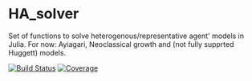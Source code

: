 # HA_solver
Set of functions to solve heterogenous/representative agent' models in Julia. For now: Ayiagari, Neoclassical growth and (not fully supprted Huggett) models. 

[![Build Status](https://travis-ci.com/janrosa1/HA_solver.jl.svg?branch=master)](https://travis-ci.com/janrosa1/HA_solver.jl)
[![Coverage](https://codecov.io/gh/janrosa1/HA_solver.jl/branch/master/graph/badge.svg)](https://codecov.io/gh/janrosa1/HA_solver.jl)
